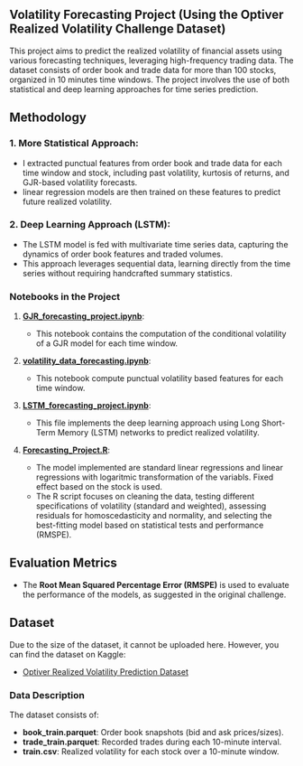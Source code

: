 ## Volatility Forecasting Project (Using the Optiver Realized Volatility Challenge Dataset)

This project aims to predict the realized volatility of financial assets using various forecasting techniques, leveraging high-frequency trading data. The dataset consists of order book and trade data for more than 100 stocks, organized in 10 minutes time windows. The project involves the use of both statistical and deep learning approaches for time series prediction.


## Methodology

### 1. **More Statistical Approach**:
   - I extracted punctual features from order book and trade data for each time window and stock, including past volatility, kurtosis of returns, and GJR-based volatility forecasts.
   - linear regression models are then trained on these features to predict future realized volatility.
   
### 2. **Deep Learning Approach (LSTM)**:
   - The LSTM model is fed with multivariate time series data, capturing the dynamics of order book features and traded volumes.
   - This approach leverages sequential data, learning directly from the time series without requiring handcrafted summary statistics.


### Notebooks in the Project

1. **[GJR_forecasting_project.ipynb](./GJR_forecasting_project.ipynb)**: 
   - This notebook contains the computation of the conditional volatility of a GJR model for each time window.

2. **[volatility_data_forecasting.ipynb](./volatility_data_forecasting.ipynb)**: 
   - This notebook compute punctual volatility based features for each time window.

3. **[LSTM_forecasting_project.ipynb](./LSTM_forecasting_project.ipynb)**: 
   - This file implements the deep learning approach using Long Short-Term Memory (LSTM) networks to predict realized volatility. 

4. **[Forecasting_Project.R](./Forecasting_Project.R)**: 
   - The model implemented are standard linear regressions and linear regressions with logaritmic transformation of the variabls. Fixed effect based on the stock is used.
   - The R script focuses on cleaning the data, testing different specifications of volatility (standard and weighted), assessing residuals for homoscedasticity and normality, and selecting the best-fitting model based on statistical tests and performance (RMSPE).


## Evaluation Metrics

- The **Root Mean Squared Percentage Error (RMSPE)** is used to evaluate the performance of the models, as suggested in the original challenge.

## Dataset

Due to the size of the dataset, it cannot be uploaded here. However, you can find the dataset on Kaggle:
- [Optiver Realized Volatility Prediction Dataset](https://www.kaggle.com/c/optiver-realized-volatility-prediction/data)

### Data Description
The dataset consists of:
- **book_train.parquet**: Order book snapshots (bid and ask prices/sizes).
- **trade_train.parquet**: Recorded trades during each 10-minute interval.
- **train.csv**: Realized volatility for each stock over a 10-minute window.

